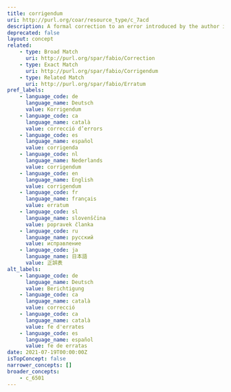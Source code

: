 ```yaml
---
title: corrigendum
uri: http://purl.org/coar/resource_type/c_7acd
description: A formal correction to an error introduced by the author into a previously published document. (adapted from https://sparontologies.github.io/fabio/current/fabio.html#d4e2712)
deprecated: false
layout: concept
related:
    - type: Broad Match
      uri: http://purl.org/spar/fabio/Correction
    - type: Exact Match
      uri: http://purl.org/spar/fabio/Corrigendum
    - type: Related Match
      uri: http://purl.org/spar/fabio/Erratum
pref_labels:
    - language_code: de
      language_name: Deutsch
      value: Korrigendum
    - language_code: ca
      language_name: català
      value: correcció d’errors
    - language_code: es
      language_name: español
      value: corrigenda
    - language_code: nl
      language_name: Nederlands
      value: corrigendum
    - language_code: en
      language_name: English
      value: corrigendum
    - language_code: fr
      language_name: français
      value: erratum
    - language_code: sl
      language_name: slovenščina
      value: popravek članka
    - language_code: ru
      language_name: русский
      value: исправление
    - language_code: ja
      language_name: 日本語
      value: 正誤表
alt_labels:
    - language_code: de
      language_name: Deutsch
      value: Berichtigung
    - language_code: ca
      language_name: català
      value: correcció
    - language_code: ca
      language_name: català
      value: fe d'errates
    - language_code: es
      language_name: español
      value: fe de erratas
date: 2021-07-19T00:00:00Z
isTopConcept: false
narrower_concepts: []
broader_concepts:
    - c_6501
---
```



